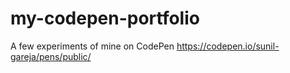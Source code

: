 # my-codepen-portfolio
A few experiments of mine on CodePen
https://codepen.io/sunil-gareja/pens/public/
